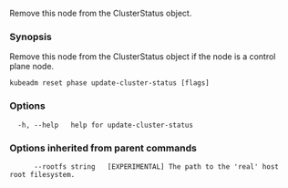 
Remove this node from the ClusterStatus object.

### Synopsis

Remove this node from the ClusterStatus object if the node is a control plane node.

```
kubeadm reset phase update-cluster-status [flags]
```

### Options

```
  -h, --help   help for update-cluster-status
```

### Options inherited from parent commands

```
      --rootfs string   [EXPERIMENTAL] The path to the 'real' host root filesystem.
```

